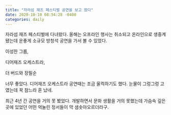 ```yaml
---
title: "자라섬 재즈 페스티벌 공연을 보고 왔다"
date: 2020-10-10 08:54:28 -0400
categories: daily
---
```


자라섬 재즈 페스티벌에 다녀왔다. 올해는 오프라인 행사는 취소되고 온라인으로 생중계됐는데 
운좋게 소규모 방청석 공연을 가서 볼 수 있었다. 


이성찬 그룹, 

디어재즈 오케스트라, 

더 버드와 장필순


너무 좋았다. 디어재즈 오케스트라 공연때는 조금 울컥하기도 했다. 눈물이 그렁그렁 고였는데 꾹 참느라 혼 났네. 

최근 4년 간 공연을 거의 못 봤었다. 개발하면서 문화 생활을 거의 못했는데  가슴속 깊은 곳에 있었던 어떤 억눌린 정서들이 막 샘솟아오르더라구. 

